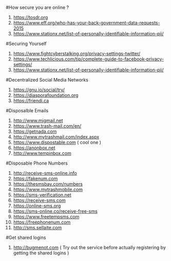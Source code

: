 #How secure you are online ?
1. https://tosdr.org
2. https://www.eff.org/who-has-your-back-government-data-requests-2015
3. https://www.stationx.net/list-of-personally-identifiable-information-pii/




#Securing Yourself
1. https://www.fightcyberstalking.org/privacy-settings-twitter/
2. https://www.techlicious.com/tip/complete-guide-to-facebook-privacy-settings/
3. https://www.stationx.net/list-of-personally-identifiable-information-pii/

#Decentralized Social Media Networks
1. https://gnu.io/social/try/
2. https://diasporafoundation.org
3. https://friendi.ca

#Disposalble Emails
1. http://www.migmail.net
2. https://www.trash-mail.com/en/
3. https://getnada.com
4. http://www.mytrashmail.com/index.aspx
5. https://www.dispostable.com ( cool one )
6. https://anonbox.net
7. http://www.tempinbox.com


#Disposable Phone Numbers
1. http://receive-sms-online.info
2. https://fakenum.com
3. https://thesmsbay.com/numbers
4. https://www.mytrashmobile.com
5. https://sms-verification.net
6. https://receive-sms.com
7. https://online-sms.org
8. https://sms-online.co/receive-free-sms
9. https://www.freetempsms.com
10. https://freephonenum.com
11. http://sms.sellaite.com

#Get shared logins
1. http://bugmenot.com ( Try out the service before actually registering by getting the shared logins )
